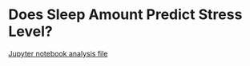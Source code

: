 # Does Sleep Amount Predict Stress Level?

[Jupyter notebook analysis file](../blob/master/stress_n_sleep_analysis)
